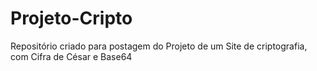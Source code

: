# Projeto-Cripto
Repositório criado para postagem do Projeto de um Site de criptografia, com Cifra de César e Base64
